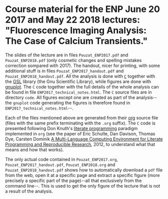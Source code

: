 # Course material for the ENP June 20 2017 and May 22 2018 lectures: "Fluorescence Imaging Analysis: The Case of Calcium Transients."

The slides of the lecture are in files `Pouzat_ENP2017.pdf` and `Pouzat_ENP2018.pdf` (only cosmetic changes and spelling mistakes correction sompared with 2017). The handout, nicer for printing, with some additional stuff is in files `Pouzat_ENP2017_handout.pdf` and `Pouzat_ENP2018_handout.pdf`. All the analysis is done with [`C`](https://en.wikipedia.org/wiki/C_(programming_language)) together with the [GSL](https://www.gnu.org/software/gsl/) library (the Gnu Scientific Library), while figures are done with [gnuplot](http://gnuplot.info/). The `C` code together with the full details of the whole analysis can be found in file `ENP2017_technical_notes.html`. The `C` source files are in directory `code`. All figures except one are created as part of the analysis--the `gnuplot` code generating the figures is therefore found in `ENP2017_technical_notes.html`--.

Each of the files mentioned above are generated from their [org](http://orgmode.org/) source file (files with the same prefix terminating with the `.org` suffix). The `C` code is presented following Don Knuth's [literate programming](https://en.wikipedia.org/wiki/Literate_programming) paradigm implemented in `org` (see the paper of Eric Schulte, Dan Davison, Thomas Dye, Carsten Dominik [A Multi-Language Computing Environment for Literate Programming and Reproducible Research](https://www.jstatsoft.org/article/view/v046i03), 2012, to understand what that means and how that works).

The only actual code contained in `Pouzat_ENP2017.org`, `Pouzat_ENP2017_handout.pdf`, `Pouzat_ENP2018.org` and `Pouzat_ENP2018_handout.pdf` shows how to automatically download a `pdf` file from the web, open it at a specific page and extract a specific figure (more precisely a specific part of the page)--all that exclusively from the command line--. This is used to get the only figure of the lecture that is not a result of the analysis.
